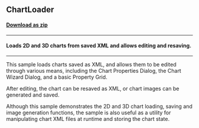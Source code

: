 ## ChartLoader
#### [Download as zip](https://minhaskamal.github.io/DownGit/#/home?url=https://github.com/GrapeCity/ComponentOne-WinForms-Samples/tree/master/NetFramework\Charts\CS\ChartLoader)
____
#### Loads 2D and 3D charts from saved XML and allows editing and resaving.
____
This sample loads charts saved as XML, and allows them to be edited through various means, including the Chart Properties Dialog, the Chart Wizard Dialog, and a basic Property Grid. 

After editing, the chart can be resaved as XML, or chart images can be generated and saved. 

Although this sample demonstrates the 2D and 3D chart loading, saving and image generation functions, the sample is also useful as a utility for manipulating chart XML files at runtime and storing the chart state. 



